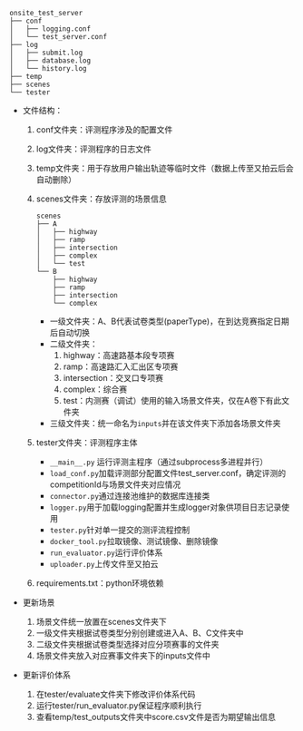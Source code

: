 ```
onsite_test_server
├── conf
│   ├── logging.conf	
│   └── test_server.conf
├── log
│   ├── submit.log	
│   ├── database.log	
│   └── history.log
├── temp
├── scenes
└── tester
```

+   文件结构：

    1.   conf文件夹：评测程序涉及的配置文件

    2.   log文件夹：评测程序的日志文件

    3.   temp文件夹：用于存放用户输出轨迹等临时文件（数据上传至又拍云后会自动删除）

    4.   scenes文件夹：存放评测的场景信息

         ```
         scenes
         ├── A
         │   ├── highway
         │   ├── ramp
         │   ├── intersection
         │   ├── complex
         │   └── test
         └── B
             ├── highway
             ├── ramp
             ├── intersection
             └── complex
         ```

         +   一级文件夹：A、B代表试卷类型(paperType)，在到达竞赛指定日期后自动切换
         +   二级文件夹：
             1.   highway：高速路基本段专项赛
             2.   ramp：高速路汇入汇出区专项赛
             3.   intersection：交叉口专项赛
             4.   complex：综合赛
             5.   test：内测赛（调试）使用的输入场景文件夹，仅在A卷下有此文件夹
         +   三级文件夹：统一命名为`inputs`并在该文件夹下添加各场景文件夹

    5.   tester文件夹：评测程序主体

         +   `__main__.py` 运行评测主程序（通过subprocess多进程并行）
         +   `load_conf.py`加载评测部分配置文件test_server.conf，确定评测的competitionId与场景文件夹对应情况
         +   `connector.py`通过连接池维护的数据库连接类
         +   `logger.py`用于加载logging配置并生成logger对象供项目日志记录使用
         +   `tester.py`针对单一提交的测评流程控制
         +   `docker_tool.py`拉取镜像、测试镜像、删除镜像
         +   `run_evaluator.py`运行评价体系
         +   `uploader.py`上传文件至又拍云

    6.   requirements.txt：python环境依赖

+   更新场景
    1.   场景文件统一放置在scenes文件夹下
    2.   一级文件夹根据试卷类型分别创建或进入A、B、C文件夹中
    3.   二级文件夹根据试卷类型选择对应分项赛事的文件夹
    4.   场景文件夹放入对应赛事文件夹下的inputs文件中

+ 更新评价体系

    1.   在tester/evaluate文件夹下修改评价体系代码
    2.   运行tester/run_evaluator.py保证程序顺利执行
    3.   查看temp/test_outputs文件夹中score.csv文件是否为期望输出信息